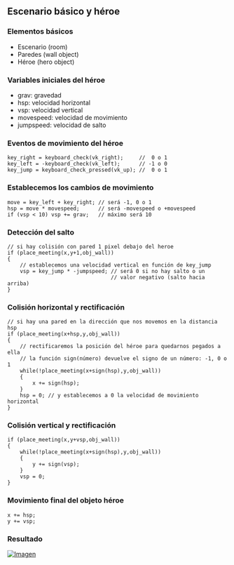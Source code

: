 ## Escenario básico y héroe
### Elementos básicos
* Escenario (room)
* Paredes (wall object)
* Héroe (hero object)

### Variables iniciales del héroe
* grav: gravedad
* hsp: velocidad horizontal
* vsp: velocidad vertical
* movespeed: velocidad de movimiento
* jumpspeed: velocidad de salto


### Eventos de movimiento del héroe
```delphi
key_right = keyboard_check(vk_right);     //  0 o 1
key_left = -keyboard_check(vk_left);      // -1 o 0
key_jump = keyboard_check_pressed(vk_up); //  0 o 1
```

### Establecemos los cambios de movimiento
```delphi
move = key_left + key_right; // será -1, 0 o 1
hsp = move * movespeed;		 // será -movespeed o +movespeed
if (vsp < 10) vsp += grav;   // máximo será 10
```

### Detección del salto
```delphi
// si hay colisión con pared 1 pixel debajo del heroe
if (place_meeting(x,y+1,obj_wall))
{
	// establecemos una velocidad vertical en función de key_jump
    vsp = key_jump * -jumpspeed; // será 0 si no hay salto o un
    							 // valor negativo (salto hacia arriba)
}
```

### Colisión horizontal y rectificación
```delphi
// si hay una pared en la dirección que nos movemos en la distancia hsp
if (place_meeting(x+hsp,y,obj_wall))
{
    // rectificaremos la posición del héroe para quedarnos pegados a ella
    // la función sign(número) devuelve el signo de un número: -1, 0 o 1
    while(!place_meeting(x+sign(hsp),y,obj_wall))
    {
        x += sign(hsp);
    }
    hsp = 0; // y establecemos a 0 la velocidad de movimiento horizontal
}
```


### Colisión vertical y rectificación
```delphi
if (place_meeting(x,y+vsp,obj_wall))
{
    while(!place_meeting(x+sign(hsp),y,obj_wall))
    {
    	y += sign(vsp);
    } 
    vsp = 0;
}
```

### Movimiento final del objeto héroe
```delphi
x += hsp;
y += vsp;
```

### Resultado
[![Imagen](https://github.com/hcosta/referencia-gml/raw/master/aprendizaje/plataformas/01_escenario_basico_y_heroe.gmx/captura.jpg)](https://github.com/hcosta/referencia-gml/raw/master/aprendizaje/plataformas/01_escenario_basico_y_heroe.gmx/captura.jpg)